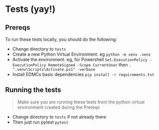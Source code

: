# Tests (yay!)

## Prereqs
To run these tests locally, you should do the following:
* Change directory to `tests` 
* Create a new Python Virtual Environment. eg `python -m venv .venv`
* Activate the environment. eg, for Powershell `Set-ExecutionPolicy -ExecutionPolicy RemoteSigned -Scope CurrentUser` then `. ".venv\Scripts\Activate.ps1" -verbose`
* Install EDMCs basic dependencies `pip install -r requirements.txt`

## Running the tests
>Make sure you are running these tests from the python virtual environment created during the Prereqs
* Change directory to `tests` if not already there
* Then just run pytest `pytest`